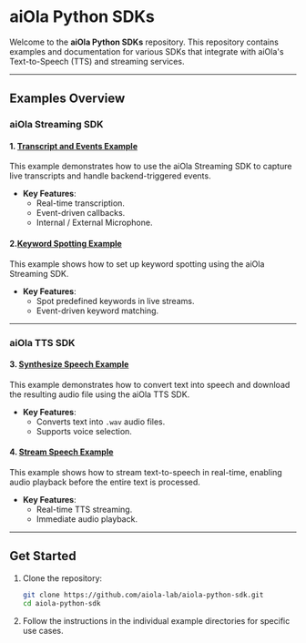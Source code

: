 # aiOla Python SDKs

Welcome to the **aiOla Python SDKs** repository. This repository contains examples and documentation for various SDKs that integrate with aiOla's Text-to-Speech (TTS) and streaming services.

---

## Examples Overview

### aiOla Streaming SDK

#### 1. [Transcript and Events Example](https://github.com/aiola-lab/aiola-python-sdk/blob/dev/examples/1_transcript_events_example/README.md)
This example demonstrates how to use the aiOla Streaming SDK to capture live transcripts and handle backend-triggered events.

- **Key Features**:
  - Real-time transcription.
  - Event-driven callbacks.
  - Internal / External Microphone.

#### 2.[Keyword Spotting Example](https://github.com/aiola-lab/aiola-python-sdk/blob/dev/examples/2_keywords_spotting_example/README.md)

This example shows how to set up keyword spotting using the aiOla Streaming SDK.

- **Key Features**:
  - Spot predefined keywords in live streams.
  - Event-driven keyword matching.

---

### aiOla TTS SDK

#### 3. [Synthesize Speech Example](https://github.com/aiola-lab/aiola-python-sdk/blob/dev/examples/3_synthesizeSpeech_example/README.md)
This example demonstrates how to convert text into speech and download the resulting audio file using the aiOla TTS SDK.

- **Key Features**:
  - Converts text into `.wav` audio files.
  - Supports voice selection.

#### 4. [Stream Speech Example](https://github.com/aiola-lab/aiola-python-sdk/blob/dev/examples/4_streamSpeech_example/README.md)
This example shows how to stream text-to-speech in real-time, enabling audio playback before the entire text is processed.

- **Key Features**:
  - Real-time TTS streaming.
  - Immediate audio playback.

---

## Get Started

1. Clone the repository:
   ```bash
   git clone https://github.com/aiola-lab/aiola-python-sdk.git
   cd aiola-python-sdk
   ```
2.	Follow the instructions in the individual example directories for specific use cases.
